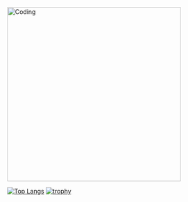  <img align="center" alt="Coding" width="400" src="https://github.com/user-attachments/assets/daab5933-abd4-4cd0-92a1-4400f6056ea9">

[![Top Langs](https://github-readme-stats.vercel.app/api/top-langs/?username=anuraghazra)](https://github.com/anuraghazra/github-readme-stats)
[![trophy](https://github-profile-trophy.vercel.app/?username=JuanPabloRios27&theme=matrix)](https://github.com/ryo-ma/github-profile-trophy)
